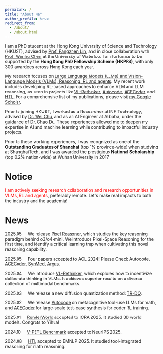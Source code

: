 ```yaml
---
permalink: /
title: "About Me"
author_profile: true
redirect_from: 
  - /about/
  - /about.html
---
```



I am a PhD student at the Hong Kong University of Science and Technology (HKUST), advised by [Prof. Fangzhen Lin](https://cse.hkust.edu.hk/~flin/), and in close collaboration with [Prof. Wenhu Chen](https://wenhuchen.github.io/) at the University of Waterloo.  I am fortunate to be supported by the **Hong Kong PhD Fellowship Scheme (HKPFS)**, with only 300 awardees across Hong Kong each year.  

My research focuses on <u>Large Language Models (LLMs) and Vision-Language Models (VLMs), Reasoning, RL and agents</u>. My recent work includes developing RL-based approaches to enhance VLM and LLM reasoning, as seen in projects like [VL-Rethinker](https://tiger-ai-lab.github.io/VL-Rethinker/), [Autocode](https://arxiv.org/abs/2502.00691), [ACECoder](https://arxiv.org/abs/2502.01718), and [HTL](https://arxiv.org/abs/2402.15729). For a comprehensive list of my publications, please visit [my Google Scholar](https://scholar.google.ca/citations?user=V96YGIMAAAAJ&hl=en).

Prior to joining HKUST, I worked as a Researcher at INF Technology, advised by [Dr. Wei Chu](https://weichu.github.io/), and as an AI Engineer at Alibaba, under the guidance of [Dr. Chao Du](https://duchao0726.github.io/). These experiences allowed me to deepen my expertise in AI and machine learning while contributing to impactful industry projects.

Prior to these working experiences, I was recognized as one of the **Outstanding Graduates of Shanghai** (top 1% province-wide) when studying at ShanghaiTech, and I was awarded the prestigious **National Scholarship** (top 0.2% nation-wide) at Wuhan University in 2017.

<!-- 
I have a broad research experience in machine learning, including
Reinforcement Learning, Variational Bayes, Vison and Language. <ins>Currently, I am super excited about research on Generative AI, and I am looking for opportunities / research collaborations on relevant topics.</ins> For more details, please check out my [CV](https://raw.githubusercontent.com/HazekiahWon/helios2/master/assets/Research_CV.pdf). -->

Notice
======
<span style="color: red;">I am actively seeking research collaboration and research opportunities in VLMs, RL and agents</span>,  preferably remote.
Let's make real impacts to both the industry and the academia! 



News
======
2025.05<span style="padding-left: 20px;"></span>We release [Pixel Reasoner](https://tiger-ai-lab.github.io/Pixel-Reasoner/), which studies the key reasoning paradigm behind o3/o4-mini. We introduce Pixel-Space Reasoning for the first time, and identify a critical learning trap when cultivating this novel reasoning capability.

2025.05<span style="padding-left: 20px;"></span>Four papers accepted to ACL 2024! Please Check [Autocode](https://arxiv.org/abs/2502.00691), [ACECoder](https://arxiv.org/abs/2502.01718), [SynMed](https://arxiv.org/abs/2410.13523), [Argus](https://arxiv.org/abs/2406.07146).

2025.04<span style="padding-left: 20px;"></span>We introduce [VL-Rethinker](https://tiger-ai-lab.github.io/VL-Rethinker/), which explores how to incentivize deliberate thinking in VLMs. It achieves superior results on a diverse collection of multimodal benchmarks.

2025.03<span style="padding-left: 20px;"></span>We release a new diffusion quantization method: [TR-DQ](https://arxiv.org/pdf/2503.06564).

2025.02<span style="padding-left: 20px;"></span>We release [Autocode](https://arxiv.org/abs/2502.00691) on metacognitive tool-use LLMs for math, and [ACECoder](https://arxiv.org/abs/2502.01718) for large-scale test-case synthesis for coder RL training.

2025.01<span style="padding-left: 20px;"></span>[RenderWorld](https://arxiv.org/abs/2409.11356) accepted to ICRA 2025. It studied 3D world models. Congrats to Yihua!

2024.10<span style="padding-left: 20px;"></span>[V-PETL Benchmark](https://proceedings.neurips.cc/paper_files/paper/2024/file/935de67d1a033fd517cb49d192b5c008-Paper-Datasets_and_Benchmarks_Track.pdf) accepted to NeurIPS 2025.

2024.08<span style="padding-left: 20px;"></span>[HTL](https://arxiv.org/abs/2402.15729) accepted to EMNLP 2025. It studied tool-integrated reasoning for math reasoning.


